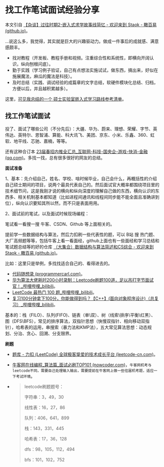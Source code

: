 # 找工作笔试面试经验分享


本文引自 [【杂谈】过往时期2-嵌入式求学故事线简忆 - 欢迎来到 Staok - 瞰百易 (github.io)](https://staok.github.io/30过往时期2/)。

...说这么多，我觉得，其实就是巨大的兴趣驱动力。做成一件事后的成就感、满意感颇丰。

- 找对教程（开发板、教程手册和视频。注重综合性和系统性，即横向开阔认识，纵向刨根问底）。
- 勤于实践（学习例子验证，自己有点想法实施试试，做东西，搞出来，好似在施展魔法，麻瓜的魔法是科技）。
- 及时总结（实践、调试经验的成篇章的文字总结，软硬件模块化总结、归档，方便以后，并且越积累越多）。

这里，[可见我总结的一个 硕士实验室嵌入式学习路线参考清单](https://staok.github.io/%E7%A1%95%E5%A3%AB%E5%AE%9E%E9%AA%8C%E5%AE%A4%E5%B5%8C%E5%85%A5%E5%BC%8F%E5%AD%A6%E4%B9%A0%E8%B7%AF%E7%BA%BF%E5%8F%82%E8%80%83%E6%B8%85%E5%8D%95/)。

## 找工作笔试面试

投了、面试了哪些公司（不分先后）：大疆、华为、蔚来、理想、荣耀、字节、英伟达、英特尔、恩智浦、算能、科大讯飞、美团、京东、小米、乐鑫、360、虹软、地平线、芯驰、嘉楠，等等。

还有这种合订本 [23届春招内推全汇总_互联网-科技-国央企-游戏-快消-金融 (qq.com)](https://docs.qq.com/sheet/DQ3haZXRvcUNTTlVY?groupUin=S2cndn5KtnURS0v8Qskjvw%3D%3D&ADUIN=1134763854&ADSESSION=1677496880&ADTAG=CLIENT.QQ.5959_.0&ADPUBNO=27288&jumpuin=1134763854&tab=BB08J2&u=e621fff441474f46ba59967ff91d1124)。多找一找，总有很多很好的网友的总结。

**面试准备**

1、基本：先介绍自己，姓名、学校、啥时候毕业，自己会什么，再概括性的介绍自己硕士期间的项目，说两个最具代表自己的。然后面试官大概率都围绕项目里的技术细节问，这是我刚才说的横向和纵向深度的理解自己做的东西，横向认识的东西多、相关机制基本都知道（比如进程间通讯和线程间同步能不能全面且准确讲到位），纵向认识要知其所以然，而不只是表面用用。

2、面试前的笔试，以及面试时候现场编程：

笔试看一看搜一搜 牛客、CSDN、Github 等上面相关的。

提前学一些数据结构与算法，然后力扣刷一些代表性的题，可以 B站 搜 热门题、大厂高频题等等，包括牛客上看一看面经，github上面也有一些面经和学习总结和笔试题总结等的好的仓库 [（大集合）数据结构与算法简述和CS综合 - 欢迎来到 Staok - 瞰百易 (github.io)](https://staok.github.io/15数据结构与算法简述和cs综合/#附cs-综合学习类)。

比如：这里只是举例，多找找适合自己的、看得进去的。

- [代码随想录 (programmercarl.com)](https://programmercarl.com/)。
- [华为算法大佬耗时200小时录制：Leetcode刷题100道，足以吊打字节面试官！_哔哩哔哩_bilibili](https://www.bilibili.com/video/BV1eg411w7gn/)。
- [LeetCode 最热门 100 题_哔哩哔哩_bilibili](https://www.bilibili.com/video/BV1Pq4y1j78o/)。
- [复习100分钟拿下100分，你能做得到吗？【C++】(面向对象程序设计)（总复习）_哔哩哔哩_bilibili](https://www.bilibili.com/video/BV1ta411k7Yn/)。

基本的：栈（FILO）、队列(FIFO)、链表（单\双）、树（线索\排序\平衡\红黑）、图（DFS\BFS），常见的排序算法，双指针思想（快慢双指针、相向移动双指针），哈希表的运用，串搜索（暴力法和KMP法），五大常见算法思想：动态规划、分治、贪心、回溯、分支限界。



**刷题**

- [题库 - 力扣 (LeetCode) 全球极客挚爱的技术成长平台 (leetcode-cn.com)](https://leetcode-cn.com/problem-list/2cktkvj/)。

- [牛客网在线编程_算法篇_面试必刷TOP101 (nowcoder.com)](https://www.nowcoder.com/exam/oj)，`牛客网机考与leetcode不同，需要自己处理输入输出，需要提前在牛客网上做一些往届机考题，适应一下考试环境`。

- > leetcode刷题题号：
  >
  > 字符串：3，49，30
  >
  > 线性表：16，27，86
  >
  > 队列：406，641，899
  >
  > 栈：143，331，445
  >
  > 哈希表：17，36，128
  >
  > dfs：98，105，112，494
  >
  > bfs：101，102，752


